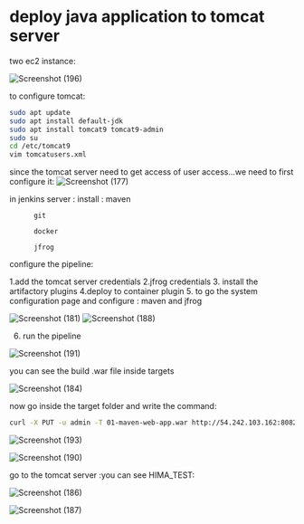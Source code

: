 # deploy java application to tomcat server

two ec2 instance: 
   
![Screenshot (196)](https://github.com/HIMA10SHREE/java-maven-ci-cd/assets/52618743/697fc962-c7b8-4da9-81c6-0960eaac7e5d)


to configure tomcat:

```bash
sudo apt update
sudo apt install default-jdk
sudo apt install tomcat9 tomcat9-admin
sudo su
cd /etc/tomcat9
vim tomcatusers.xml
```

since the tomcat server need to get access of user access...we need to first configure it:
![Screenshot (177)](https://github.com/HIMA10SHREE/java-maven-ci-cd/assets/52618743/5331c11a-13ed-4961-84ce-cb7b0ac168a9)

in jenkins server :
install : maven
         
          git
          
          docker
          
          jfrog


configure the pipeline:

1.add the tomcat server credentials
2.jfrog credentials
3. install the artifactory plugins
4.deploy to container plugin
5. to go the system configuration page and configure :
   maven and jfrog
          
![Screenshot (181)](https://github.com/HIMA10SHREE/java-maven-ci-cd/assets/52618743/79675745-6345-4b67-b803-155992d20410)
![Screenshot (188)](https://github.com/HIMA10SHREE/java-maven-ci-cd/assets/52618743/ba7e3bb5-db4a-4e36-98cb-37dd232bf722)


6. run the pipeline

![Screenshot (191)](https://github.com/HIMA10SHREE/java-maven-ci-cd/assets/52618743/b8f89172-4a09-41ae-b77a-9a06263d4b6e)

you can see the build .war file inside targets

![Screenshot (184)](https://github.com/HIMA10SHREE/java-maven-ci-cd/assets/52618743/dddb3708-9028-40d7-b0b7-be2f05b37f2d)

now go inside the target folder and write the command:

```bash
curl -X PUT -u admin -T 01-maven-web-app.war http://54.242.103.162:8082/artifactory/example-repo-local/
```
![Screenshot (193)](https://github.com/HIMA10SHREE/java-maven-ci-cd/assets/52618743/d982cd19-1b26-45e8-a9e1-cd68d9d46080)

![Screenshot (190)](https://github.com/HIMA10SHREE/java-maven-ci-cd/assets/52618743/4090c6ea-c5b6-4dd3-b415-d683a48fa7bc)

go to the tomcat server :you can see HIMA_TEST:

![Screenshot (186)](https://github.com/HIMA10SHREE/java-maven-ci-cd/assets/52618743/43a5fd9f-6f38-4d58-85c2-3cfa1cf93f30)

![Screenshot (187)](https://github.com/HIMA10SHREE/java-maven-ci-cd/assets/52618743/eecf5575-204c-4743-a1ac-d008ada60364)

